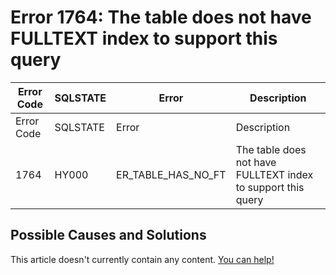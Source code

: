 
# Error 1764: The table does not have FULLTEXT index to support this query


| Error Code | SQLSTATE | Error | Description |
| --- | --- | --- | --- |
| Error Code | SQLSTATE | Error | Description |
| 1764 | HY000 | ER_TABLE_HAS_NO_FT | The table does not have FULLTEXT index to support this query |




## Possible Causes and Solutions


This article doesn't currently contain any content. [You can help!](/en/writing-and-editing-knowledge-base-articles/)

